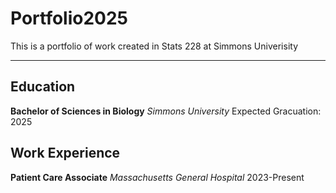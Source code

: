 # Portfolio2025
This is a portfolio of work created in Stats 228 at Simmons Univerisity

---
## Education
**Bachelor of Sciences in Biology**
*Simmons University*
Expected Gracuation: 2025

## Work Experience
**Patient Care Associate**
*Massachusetts General Hospital*
2023-Present
